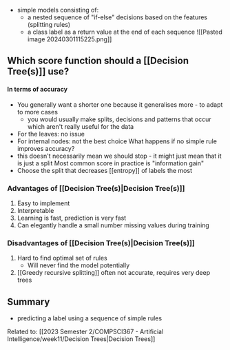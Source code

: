- simple models consisting of:
	- a nested sequence of "if-else" decisions based on the features (splitting rules)
	- a class label as a return value at the end of each sequence
![[Pasted image 20240301115225.png]]

## Which score function should a [[Decision Tree(s)]] use?
#### In terms of accuracy
- You generally want a shorter one because it generalises more - to adapt to more cases
	- you would usually make splits, decisions and patterns that occur which aren't really useful for the data
- For the leaves: no issue
- For internal nodes: not the best choice
What happens if no simple rule improves accuracy?
- this doesn't necessarily mean we should stop - it might just mean that it is just a split
Most common score in practice is "information gain"
- Choose the split that decreases [[entropy]] of labels the most

### Advantages of [[Decision Tree(s)|Decision Tree(s)]]
1. Easy to implement
2. Interpretable
3. Learning is fast, prediction is very fast
4. Can elegantly handle a small number missing values during training
### Disadvantages of [[Decision Tree(s)|Decision Tree(s)]]
1. Hard to find optimal set of rules
	- Will never find the model potentially
2. [[Greedy recursive splitting]] often not accurate, requires very deep trees

## Summary
- predicting a label using a sequence of simple rules

Related to: [[2023 Semester 2/COMPSCI367 - Artificial Intelligence/week11/Decision Trees|Decision Trees]]